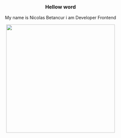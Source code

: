   <div align='center'>
        <h3 align="center">Hellow word</h2>
  <p>My name is Nicolas Betancur i am Developer Frontend</p>
        <div align='center' >
        <img width='350px' src="https://media.giphy.com/media/SWoSkN6DxTszqIKEqv/giphy.gif"
            alt="">
        </div>    
  </div>
